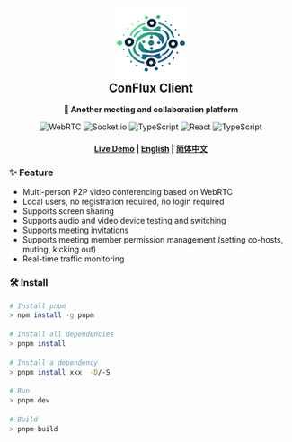 <div align="center">
  <img src="./src/assets/logo_color.svg" width="128" height="128"/>
  <h2 style="margin-top: 0;">ConFlux Client</h2>
  <p>
    <strong>🎥 Another meeting and collaboration platform</strong>
  </p>
  <p>
    <img alt="WebRTC" src="https://img.shields.io/badge/WebRTC-333333?style=flat-square&logo=WebRTC&logoColor=white"/>
    <img alt="Socket.io" src="https://img.shields.io/badge/Socket.io-010101?style=flat-square&logo=Socket.io&logoColor=white"/>
    <img alt="TypeScript" src="https://img.shields.io/badge/TypeScript-3178C6?style=flat-square&logo=TypeScript&logoColor=white"/>
    <img alt="React" src="https://img.shields.io/badge/React-61DAFB?style=flat-square&logo=React&logoColor=white"/>
    <img alt="TypeScript" src="https://img.shields.io/badge/Tailwind CSS-06B6D4?style=flat-square&logo=Tailwind CSS&logoColor=white"/>
  </p>
  <h4>
    <a href="https://conflux.liukairui.me/">Live Demo</a>
    <span> | </span>
    <a href="./README.md">English</a>
    <span> | </span>
    <a href="./README.md">简体中文</a>
  </h4>
</div>



### ✨ Feature

- Multi-person P2P video conferencing based on WebRTC
- Local users, no registration required, no login required
- Supports screen sharing
- Supports audio and video device testing and switching
- Supports meeting invitations
- Supports meeting member permission management (setting co-hosts, muting, kicking out)
- Real-time traffic monitoring

### 🛠️ Install

```bash
# Install pnpm
> npm install -g pnpm

# Install all dependencies
> pnpm install

# Install a dependency
> pnpm install xxx  -D/-S

# Run
> pnpm dev

# Build
> pnpm build
```

